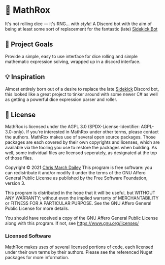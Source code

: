 # 🎲 MathRox

It's not rolling dice — it's RNG... with _style_! A Discord bot with the aim of being at least some sort of replacement for the fantastic (late) [Sidekick Bot](https://github.com/ArtemGr/Sidekick)

## 🥅 Project Goals

Provide a simple, easy to use interface for dice rolling and simple mathematic expression solving, wrapped up in a discord interface.

## 💡 Inspiration

Almost entirely born out of a desire to replace the late [Sidekick](https://github.com/ArtemGr/Sidekick) Discord bot, this looked like a great project to tinker around with some newer C# as well as getting a powerful dice expression parser and roller.

## 📝 License

MathRox is licensed under the AGPL 3.0 (SPDX-License-Identifier: AGPL-3.0-only). If you're interested in MathRox under other terms, please contact the authors. MathRox makes use of several open source packages. Those packages are each covered by their own copyrights and licenses, which are available via the tooling you use to restore the packages when building. As well, some individual files are licensed seperately, as designated at the top of those files.

Copyright © 2021 [Chris March Dailey](https://cmd.wtf)
This program is free software: you can redistribute it and/or modify it under the terms of the GNU Affero General Public License as published by the Free Software Foundation, version 3.

This program is distributed in the hope that it will be useful, but WITHOUT ANY WARRANTY; without even the implied warranty of MERCHANTABILITY or FITNESS FOR A PARTICULAR PURPOSE. See the GNU Affero General Public License for more details.

You should have received a copy of the GNU Affero General Public License along with this program. If not, see <https://www.gnu.org/licenses/>

### Licensed Software

MathRox makes uses of several licensed portions of code, each licensed under their own terms by their authors. Please see the referenced Nuget packages for more information.
